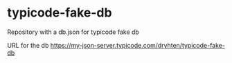 # typicode-fake-db
Repository with a db.json for typicode fake db

URL for the db https://my-json-server.typicode.com/dryhten/typicode-fake-db
